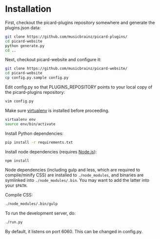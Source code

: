 # Installation

First, checkout the picard-plugins repository somewhere and generate the plugins.json data:

```bash
git clone https://github.com/musicbrainz/picard-plugins/
cd picard-website
python generate.py
cd ..
```

Next, checkout picard-website and configure it:

```bash
git clone https://github.com/musicbrainz/picard-website/
cd picard-website
cp config.py.sample config.py
```

Edit config.py so that PLUGINS_REPOSITORY points to your local copy of the picard-plugins repository:

```bash
vim config.py
```

Make sure [virtualenv](http://virtualenv.readthedocs.org/en/latest/) is installed before proceeding.

```bash
virtualenv env
source env/bin/activate
```

Install Python dependencies:

```bash
pip install -r requirements.txt
```

Install node dependencies (requires [Node.js](http://nodejs.org/download/)):

```bash
npm install
```

Node dependencies (including gulp and less, which are required to compile/minify CSS) are installed to `./node_modules`, and binaries are symlinked into `./node_modules/.bin`. You may want to add the latter into your `$PATH`.

Compile CSS:

```bash
./node_modules/.bin/gulp
```

To run the development server, do:

```bash
./run.py
```

By default, it listens on port 6060. This can be changed in config.py.
